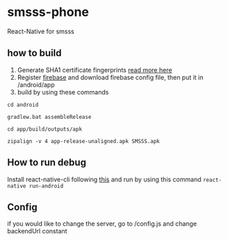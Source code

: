 # smsss-phone
React-Native for smsss

## how to build
 1. Generate SHA1 certificate fingerprints [read more here](http://stackoverflow.com/questions/15727912/sha-1-fingerprint-of-keystore-certificate)
 2. Register [firebase](https://firebase.google.com/) and download firebase config file, then put it in /android/app
 3. build by using these commands
 
`cd android`

`gradlew.bat assembleRelease`

`cd app/build/outputs/apk`

`zipalign -v 4 app-release-unaligned.apk SMSSS.apk`

## How to run debug
Install react-native-cli following [this](https://facebook.github.io/react-native/) and run by using this command
`react-native run-android`


## Config
if you would like to change the server, go to /config.js and change backendUrl constant